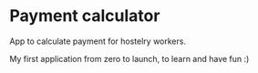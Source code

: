 # Payment calculator

App to calculate payment for hostelry workers.

My first application from zero to launch, to learn and have fun :)
